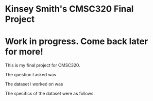 # Kinsey Smith's CMSC320 Final Project
# Work in progress. Come back later for more! 

This is my final project for CMSC320. 

The question I asked was 


The dataset I worked on was

The specifics of the dataset were as follows.
